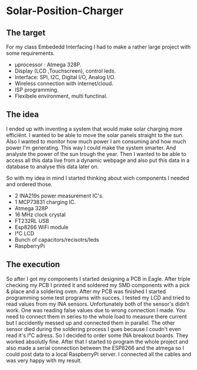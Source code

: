 # Solar-Position-Charger
## The target
For my class Embededd Interfacing I had to make a rather large project with some requirements.
- μprocessor :  Atmega 328P.
- Display (LCD ,Touchscreen), control leds.
- Interface: SPI, I2C, Digital I/O, Analog I/O.
- Wireless connection with internet/cloud.
- ISP programming.
- Flexibele environment, multi functinal.

## The idea
I ended up with inventing a system that would make solar charging more efficiënt. I wanted to be able to move the solar panels straight to the sun. Also I wanted to monitor how much power I am consuming and how much power I'm generating. This way I could make the system smarter. And analyste the power of the sun trough the year. Then I wanted to be able to access all this data live from a dynamic webpage and also put this data in a database to analyse this data later on. 

So with my idea in mind I started thinking about wich components I needed and ordered those. 
- 2 INA219s power measurement IC's.
- 1 MCP73831 charging IC.
- Atmega 328P
- 16 MHz clock crystal
- FT232RL USB
- Esp8266 WiFi module
- I²C LCD
- Bunch of capacitors/recisotrs/leds
- RaspberryPi

## The execution
So after I got my components I started designing a PCB in Eagle. After triple checking my PCB I printed it and soldered my SMD components with a pick & place and a soldering oven. After my PCB was finished I started programming some test programs with succes. I tested my LCD and tried to read values from my INA sensors. Unfortunately both of the sensor's didn't work. One was reading false values due to wrong connection I made. You need to connect them in series to the whole load to measure there current but I accidently messed up and connected them in parallel. The other sensor died during the soldering process I gues because I coudn't even read it's I²C adress. So I decided to order some INA breakout boards. They worked absolutly fine. After that I started to program the whole project and also made a serial connection between the ESP8266 and the atmega so I could post data to a local RaspberryPi server. I connected all the cables and was very happy with my result.
